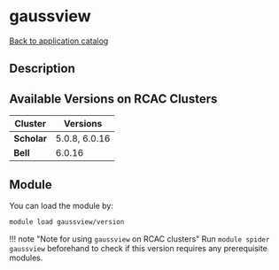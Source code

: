 # gaussview

[Back to application catalog](../app_catalog.md)

## Description


## Available Versions on RCAC Clusters
|Cluster|Versions|
|---|---|
|**Scholar**|5.0.8, 6.0.16|
|**Bell**|6.0.16|

## Module
You can load the module by:

```bash
module load gaussview/version
```

!!! note "Note for using `gaussview` on RCAC clusters"
    Run `module spider gaussview` beforehand to check if this version requires any prerequisite modules.
